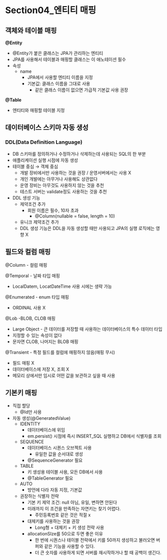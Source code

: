 # Section04\_엔티티 매핑

## 객체와 테이블 매핑

**@Entity**

- @Entity가 붙은 클래스는 JPA가 관리하는 엔티티
- JPA를 사용해서 테이블과 매핑할 클래스는 이 애노테이션 필수
- 속성
  - name
    - JPA에서 사용할 엔티티 이름을 지정
    - 기본값: 클래스 이름을 그대로 사용
      - 같은 클래스 이름이 없으면 가급적 기본값 사용 권장

**@Table**

- 엔티티와 매핑할 테이블 지정

## 데이터베이스 스키마 자동 생성

### DDL(Data Definition Language)

- DB 스키마를 정의하거나 수정하거나 삭제하는데 사용되는 SQL의 한 부분
- 애플리케이션 실행 시점에 자동 생성
- 테이블 중심 → 객체 중심
  - 개발 장비에서만 사용하는 것을 권장 / 운영서버에서는 사용 X
  - 개인 개발에는 아무거나 사용해도 상관없다
  - 운영 장비는 아무것도 사용하지 않는 것을 추천
  - 테스트 서버는 validate정도 사용하는 것을 추천
- DDL 생성 기능
  - 제약조건 추가
    - 회원 이름은 필수, 10자 초과
      - @Column(nullable = false, length = 10)
  - 유니크 제약조건 추가
  - DDL 생성 기능은 DDL을 자동 생성할 때만 사용되고 JPA의 실행 로직에는 영향 X

## 필드와 컬럼 매핑

@Column - 컬럼 매핑

@Temporal - 날짜 타입 매핑

- LocalDatem, LocatDateTime 사용 시에는 생략 가능

@Enumerated - enum 타입 매핑

- ORDINAL 사용 X

@Lob -BLOB, CLOB 매핑

- Large Object - 큰 데이터를 저장할 때 사용하는 데이터베이스의 특수 데이터 타입
- 지정할 수 있는 속성이 없다
- 문자면 CLOB, 나머지는 BLOB 매핑

@Transient - 특정 필드를 컬럼에 매핑하지 않음(매핑 무시)

- 필드 매핑 X
- 데이터베이스에 저장 X, 조회 X
- 메모리 상에서만 임시로 어떤 값을 보관하고 싶을 때 사용

## 기본키 매핑

- 직접 할당
  - @Id만 사용
- 자동 생성(@GeneratedValue)
  - IDENTITY
    - 데이터베이스에 위임
    - em.persist() 시점에 즉시 INSERT_SQL 실행하고 DB에서 식별자를 조회
  - SEQUENCE
    - 데이터베이스 시퀀스 오브젝트 사용
      - 유일한 값을 순서대로 생성
    - @SequenceGenerator 필요
  - TABLE
    - 키 생성용 테이블 사용, 모든 DB에서 사용
    - @TableGenerator 필요
  - AUTO
    - 방언에 다라 자동 지정, 기본값
  - 권장하는 식별자 전략
    - 기본 키 제약 조건: null 아님, 유일, 변하면 안된다
    - 미래까지 이 조건을 만족하는 자연키는 찾기 어렵다.
      - 주민등록번호 같은 것은 적절 x
    - 대체키를 사용하는 것을 권장
      - Long형 + 대체키 + 키 생성 전략 사용
    - allocationSIze를 50으로 두면 좋은 이유
      - 한 번에 시퀀스나 테이블 전략에서 키를 50까지 생성하고 불러오면 버퍼와 같은 기능을 사용할 수 있다.
      - 더 큰 숫자를 사용하게 되면 서버를 재시작하거나 할 때 공백이 생긴다.
